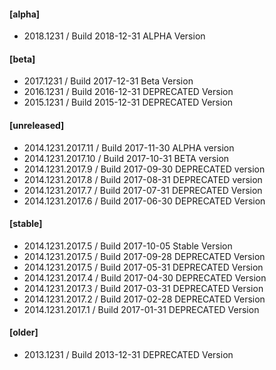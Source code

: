 #### [alpha]
* 2018.1231           / Build 2018-12-31
  ALPHA Version

#### [beta]
* 2017.1231           / Build 2017-12-31
  Beta Version
* 2016.1231           / Build 2016-12-31
  DEPRECATED Version
* 2015.1231           / Build 2015-12-31
  DEPRECATED Version

#### [unreleased]
* 2014.1231.2017.11   / Build 2017-11-30
  ALPHA version
* 2014.1231.2017.10   / Build 2017-10-31
  BETA version
* 2014.1231.2017.9    / Build 2017-09-30
  DEPRECATED version
* 2014.1231.2017.8    / Build 2017-08-31
  DEPRECATED version
* 2014.1231.2017.7    / Build 2017-07-31
  DEPRECATED Version
* 2014.1231.2017.6    / Build 2017-06-30
  DEPRECATED Version  

#### [stable]
* 2014.1231.2017.5    / Build 2017-10-05
  Stable Version
* 2014.1231.2017.5    / Build 2017-09-28
  DEPRECATED Version
* 2014.1231.2017.5    / Build 2017-05-31
  DEPRECATED Version
* 2014.1231.2017.4    / Build 2017-04-30
  DEPRECATED Version
* 2014.1231.2017.3    / Build 2017-03-31
  DEPRECATED Version
* 2014.1231.2017.2    / Build 2017-02-28
  DEPRECATED Version
* 2014.1231.2017.1    / Build 2017-01-31
  DEPRECATED Version

#### [older]
* 2013.1231           / Build 2013-12-31
  DEPRECATED Version
